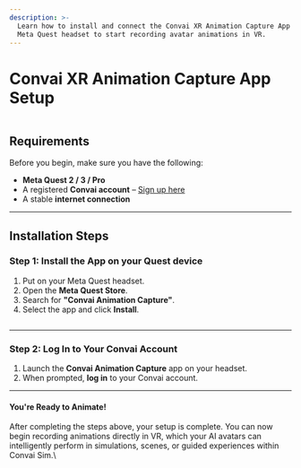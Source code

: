 ```yaml
---
description: >-
  Learn how to install and connect the Convai XR Animation Capture App on your
  Meta Quest headset to start recording avatar animations in VR.
---
```


# Convai XR Animation Capture App Setup

<figure><img src="https://lh7-rt.googleusercontent.com/docsz/AD_4nXevUy-51o41KOO9tZKgf0fzTssGIylMXvoQqt9uQfEyyPOsneUcApuwgYBSkRcgoDWNwlZ8TMEr8IDZ0OePgNguV4OoPJb6zSR5yzCfWXgSFEiiaDOo98aIp5n-Ygj0PYpMFOTs?key=fHPO8I8f-LT0qsfmTXmKpQ" alt=""><figcaption></figcaption></figure>

## **Requirements**

Before you begin, make sure you have the following:

* **Meta Quest 2 / 3 / Pro**
* A registered **Convai account** – [Sign up here](https://www.convai.com)
* A stable **internet connection**

***

## **Installation Steps**

### Step 1: Install the App on your Quest device

1. Put on your Meta Quest headset.
2. Open the **Meta Quest Store**.
3. Search for **"Convai Animation Capture"**.
4. Select the app and click **Install**.

<figure><img src="https://lh7-rt.googleusercontent.com/docsz/AD_4nXd1vkI0uiQwpbX7fYTzitxWTcIst_HHQkIGmvcCJuarMzQrdLtKB4HLJkKOSTfbdyyvY9nG9chSxOf411RrEV-V-c1nc6LOEzJp5HIjIeM1Vx01j4h7ZsOiuBTmdNERrYwbNEAw8g?key=fHPO8I8f-LT0qsfmTXmKpQ" alt=""><figcaption></figcaption></figure>

***

### **Step 2: Log In to Your Convai Account**

1. Launch the **Convai Animation Capture** app on your headset.
2. When prompted, **log in** to your Convai account.

***

#### You're Ready to Animate!

After completing the steps above, your setup is complete. You can now begin recording animations directly in VR, which your AI avatars can intelligently perform in simulations, scenes, or guided experiences within Convai Sim.\
